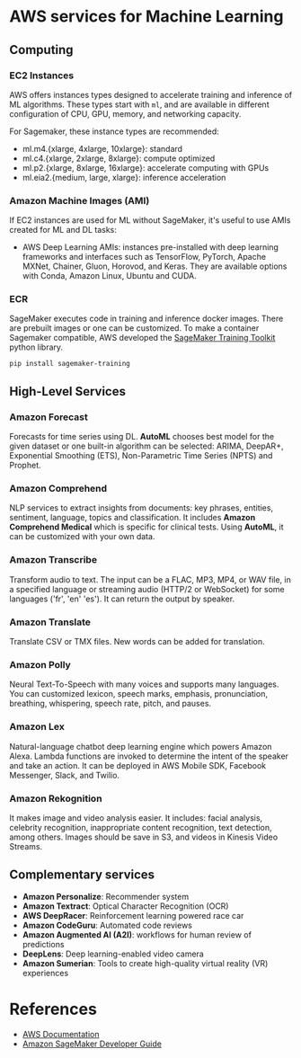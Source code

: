 # AWS services for Machine Learning

## Computing 

### EC2 Instances

AWS offers instances types designed to accelerate training and inference of ML algorithms. These types start with `ml`, and are available in different configuration of CPU, GPU, memory, and networking capacity.

For Sagemaker, these instance types are recommended:
- ml.m4.{xlarge, 4xlarge, 10xlarge}: standard
- ml.c4.{xlarge, 2xlarge, 8xlarge}: compute optimized 
- ml.p2.{xlarge, 8xlarge, 16xlarge}: accelerate computing with GPUs
- ml.eia2.{medium, large, xlarge}: inference acceleration 

### Amazon Machine Images (AMI)

If EC2 instances are used for ML without SageMaker, it's useful to use AMIs created for ML and DL tasks:

- AWS Deep Learning AMIs: instances pre-installed with deep learning frameworks and interfaces such as TensorFlow, PyTorch, Apache MXNet, Chainer, Gluon, Horovod, and Keras. They are available options with Conda, Amazon Linux, Ubuntu and CUDA.

### ECR

SageMaker executes code in training and inference docker images. There are prebuilt images or one can be customized. To make a container Sagemaker compatible, AWS developed the [SageMaker Training Toolkit](https://github.com/aws/sagemaker-training-toolkit) python library.

`pip install sagemaker-training`

## High-Level Services

### Amazon Forecast

Forecasts for time series using DL. **AutoML** chooses best model for the given dataset or one built-in algorithm can be selected: ARIMA, DeepAR+, Exponential Smoothing (ETS), Non-Parametric Time Series (NPTS) and Prophet.

### Amazon Comprehend

NLP services to extract insights from documents: key phrases, entities, sentiment, language, topics and classification. It includes **Amazon Comprehend Medical** which is specific for clinical tests.
Using **AutoML**, it can be customized with your own data.

### Amazon Transcribe

Transform audio to text. The input can be a FLAC, MP3, MP4, or WAV file, in a specified language or streaming audio (HTTP/2 or WebSocket) for some languages ('fr', 'en' 'es'). It can return the output by speaker.

### Amazon Translate

Translate CSV or TMX files. New words can be added for translation.

### Amazon Polly

Neural Text-To-Speech with many voices and supports many languages. You can customized lexicon, speech marks, emphasis, pronunciation, breathing, whispering, speech rate, pitch, and pauses.

### Amazon Lex

Natural-language chatbot deep learning engine which powers Amazon Alexa. Lambda functions are invoked to determine the intent of the speaker and take an action. It can be deployed in AWS Mobile SDK, Facebook Messenger, Slack, and Twilio.

### Amazon Rekognition

It makes image and video analysis easier. It includes: facial analysis, celebrity recognition, inappropriate content recognition, text detection, among others. Images should be save in S3, and videos in Kinesis Video Streams.

## Complementary services

- **Amazon Personalize**: Recommender system
- **Amazon Textract**: Optical Character Recognition (OCR)
- **AWS DeepRacer**: Reinforcement learning powered race car
- **Amazon CodeGuru**: Automated code reviews
- **Amazon Augmented AI (A2I)**: workflows for human review of predictions
- **DeepLens**: Deep learning-enabled video camera
- **Amazon Sumerian**: Tools to create high-quality virtual reality (VR) experiences

# References

- [AWS Documentation](https://docs.aws.amazon.com/index.html)
- [Amazon SageMaker Developer Guide](https://docs.aws.amazon.com/sagemaker/latest/dg/sagemaker-dg.pdf?icmpid=docs_sagemaker_lp)